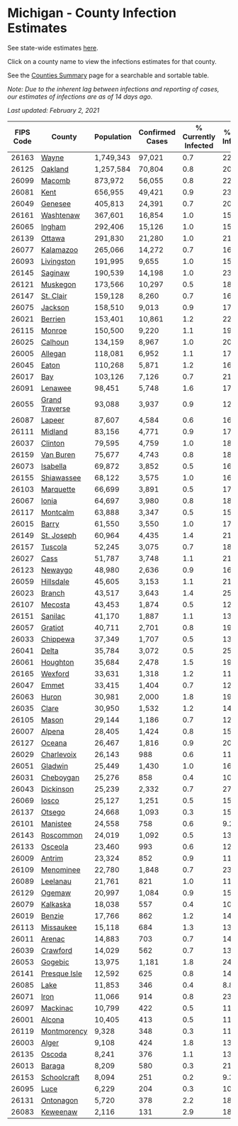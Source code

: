 # Michigan - County Infection Estimates

See state-wide estimates [here](/infections/us-mi).

Click on a county name to view the infections estimates for that county.

See the [Counties Summary](/infections/summary-counties) page for a searchable and sortable table.

*Note: Due to the inherent lag between infections and reporting of cases, our estimates of infections are as of 14 days ago.*

*Last updated: February 2, 2021*

|   FIPS Code |                           County |   Population |   Confirmed Cases |   % Currently Infected |   % Total Infected |
|-------------|----------------------------------|--------------|-------------------|------------------------|--------------------|
|       26163 |                   [Wayne](wayne) |    1,749,343 |            97,021 |                    0.7 |               22.5 |
|       26125 |               [Oakland](oakland) |    1,257,584 |            70,804 |                    0.8 |               20.7 |
|       26099 |                 [Macomb](macomb) |      873,972 |            56,055 |                    0.8 |               22.7 |
|       26081 |                     [Kent](kent) |      656,955 |            49,421 |                    0.9 |               23.4 |
|       26049 |               [Genesee](genesee) |      405,813 |            24,391 |                    0.7 |               20.2 |
|       26161 |           [Washtenaw](washtenaw) |      367,601 |            16,854 |                    1.0 |               15.3 |
|       26065 |                 [Ingham](ingham) |      292,406 |            15,126 |                    1.0 |               15.9 |
|       26139 |                 [Ottawa](ottawa) |      291,830 |            21,280 |                    1.0 |               21.9 |
|       26077 |           [Kalamazoo](kalamazoo) |      265,066 |            14,272 |                    0.7 |               16.5 |
|       26093 |         [Livingston](livingston) |      191,995 |             9,655 |                    1.0 |               15.9 |
|       26145 |               [Saginaw](saginaw) |      190,539 |            14,198 |                    1.0 |               23.7 |
|       26121 |             [Muskegon](muskegon) |      173,566 |            10,297 |                    0.5 |               18.4 |
|       26147 |           [St. Clair](st.-clair) |      159,128 |             8,260 |                    0.7 |               16.6 |
|       26075 |               [Jackson](jackson) |      158,510 |             9,013 |                    0.9 |               17.9 |
|       26021 |               [Berrien](berrien) |      153,401 |            10,861 |                    1.2 |               22.3 |
|       26115 |                 [Monroe](monroe) |      150,500 |             9,220 |                    1.1 |               19.2 |
|       26025 |               [Calhoun](calhoun) |      134,159 |             8,967 |                    1.0 |               20.4 |
|       26005 |               [Allegan](allegan) |      118,081 |             6,952 |                    1.1 |               17.7 |
|       26045 |                   [Eaton](eaton) |      110,268 |             5,871 |                    1.2 |               16.3 |
|       26017 |                       [Bay](bay) |      103,126 |             7,126 |                    0.7 |               21.2 |
|       26091 |               [Lenawee](lenawee) |       98,451 |             5,748 |                    1.6 |               17.4 |
|       26055 | [Grand Traverse](grand-traverse) |       93,088 |             3,937 |                    0.9 |               12.3 |
|       26087 |                 [Lapeer](lapeer) |       87,607 |             4,584 |                    0.6 |               16.6 |
|       26111 |               [Midland](midland) |       83,156 |             4,771 |                    0.9 |               17.3 |
|       26037 |               [Clinton](clinton) |       79,595 |             4,759 |                    1.0 |               18.4 |
|       26159 |           [Van Buren](van-buren) |       75,677 |             4,743 |                    0.8 |               18.9 |
|       26073 |             [Isabella](isabella) |       69,872 |             3,852 |                    0.5 |               16.7 |
|       26155 |         [Shiawassee](shiawassee) |       68,122 |             3,575 |                    1.0 |               16.7 |
|       26103 |           [Marquette](marquette) |       66,699 |             3,891 |                    0.5 |               17.5 |
|       26067 |                   [Ionia](ionia) |       64,697 |             3,980 |                    0.8 |               18.7 |
|       26117 |             [Montcalm](montcalm) |       63,888 |             3,347 |                    0.5 |               15.8 |
|       26015 |                   [Barry](barry) |       61,550 |             3,550 |                    1.0 |               17.2 |
|       26149 |         [St. Joseph](st.-joseph) |       60,964 |             4,435 |                    1.4 |               21.4 |
|       26157 |               [Tuscola](tuscola) |       52,245 |             3,075 |                    0.7 |               18.4 |
|       26027 |                     [Cass](cass) |       51,787 |             3,748 |                    1.1 |               21.5 |
|       26123 |               [Newaygo](newaygo) |       48,980 |             2,636 |                    0.9 |               16.1 |
|       26059 |           [Hillsdale](hillsdale) |       45,605 |             3,153 |                    1.1 |               21.9 |
|       26023 |                 [Branch](branch) |       43,517 |             3,643 |                    1.4 |               25.2 |
|       26107 |               [Mecosta](mecosta) |       43,453 |             1,874 |                    0.5 |               12.8 |
|       26151 |               [Sanilac](sanilac) |       41,170 |             1,887 |                    1.1 |               13.9 |
|       26057 |               [Gratiot](gratiot) |       40,711 |             2,701 |                    0.8 |               19.8 |
|       26033 |             [Chippewa](chippewa) |       37,349 |             1,707 |                    0.5 |               13.4 |
|       26041 |                   [Delta](delta) |       35,784 |             3,072 |                    0.5 |               25.2 |
|       26061 |             [Houghton](houghton) |       35,684 |             2,478 |                    1.5 |               19.8 |
|       26165 |               [Wexford](wexford) |       33,631 |             1,318 |                    1.2 |               11.5 |
|       26047 |                   [Emmet](emmet) |       33,415 |             1,404 |                    0.7 |               12.8 |
|       26063 |                   [Huron](huron) |       30,981 |             2,000 |                    1.8 |               19.2 |
|       26035 |                   [Clare](clare) |       30,950 |             1,532 |                    1.2 |               14.3 |
|       26105 |                   [Mason](mason) |       29,144 |             1,186 |                    0.7 |               12.0 |
|       26007 |                 [Alpena](alpena) |       28,405 |             1,424 |                    0.8 |               15.8 |
|       26127 |                 [Oceana](oceana) |       26,467 |             1,816 |                    0.9 |               20.7 |
|       26029 |         [Charlevoix](charlevoix) |       26,143 |               988 |                    0.6 |               11.5 |
|       26051 |               [Gladwin](gladwin) |       25,449 |             1,430 |                    1.0 |               16.7 |
|       26031 |           [Cheboygan](cheboygan) |       25,276 |               858 |                    0.4 |               10.5 |
|       26043 |           [Dickinson](dickinson) |       25,239 |             2,332 |                    0.7 |               27.2 |
|       26069 |                   [Iosco](iosco) |       25,127 |             1,251 |                    0.5 |               15.6 |
|       26137 |                 [Otsego](otsego) |       24,668 |             1,093 |                    0.3 |               15.5 |
|       26101 |             [Manistee](manistee) |       24,558 |               758 |                    0.6 |                9.2 |
|       26143 |           [Roscommon](roscommon) |       24,019 |             1,092 |                    0.5 |               13.8 |
|       26133 |               [Osceola](osceola) |       23,460 |               993 |                    0.6 |               12.7 |
|       26009 |                 [Antrim](antrim) |       23,324 |               852 |                    0.9 |               11.0 |
|       26109 |           [Menominee](menominee) |       22,780 |             1,848 |                    0.7 |               23.6 |
|       26089 |             [Leelanau](leelanau) |       21,761 |               821 |                    1.0 |               11.2 |
|       26129 |                 [Ogemaw](ogemaw) |       20,997 |             1,084 |                    0.9 |               15.5 |
|       26079 |             [Kalkaska](kalkaska) |       18,038 |               557 |                    0.4 |               10.0 |
|       26019 |                 [Benzie](benzie) |       17,766 |               862 |                    1.2 |               14.2 |
|       26113 |           [Missaukee](missaukee) |       15,118 |               684 |                    1.3 |               13.5 |
|       26011 |                 [Arenac](arenac) |       14,883 |               703 |                    0.7 |               14.8 |
|       26039 |             [Crawford](crawford) |       14,029 |               562 |                    0.7 |               13.4 |
|       26053 |               [Gogebic](gogebic) |       13,975 |             1,181 |                    1.8 |               24.5 |
|       26141 |     [Presque Isle](presque-isle) |       12,592 |               625 |                    0.8 |               14.8 |
|       26085 |                     [Lake](lake) |       11,853 |               346 |                    0.4 |                8.8 |
|       26071 |                     [Iron](iron) |       11,066 |               914 |                    0.8 |               23.6 |
|       26097 |             [Mackinac](mackinac) |       10,799 |               422 |                    0.5 |               11.7 |
|       26001 |                 [Alcona](alcona) |       10,405 |               413 |                    0.5 |               11.9 |
|       26119 |       [Montmorency](montmorency) |        9,328 |               348 |                    0.3 |               11.4 |
|       26003 |                   [Alger](alger) |        9,108 |               424 |                    1.8 |               13.4 |
|       26135 |                 [Oscoda](oscoda) |        8,241 |               376 |                    1.1 |               13.8 |
|       26013 |                 [Baraga](baraga) |        8,209 |               580 |                    0.3 |               21.2 |
|       26153 |       [Schoolcraft](schoolcraft) |        8,094 |               251 |                    0.2 |                9.3 |
|       26095 |                     [Luce](luce) |        6,229 |               204 |                    0.3 |               10.1 |
|       26131 |           [Ontonagon](ontonagon) |        5,720 |               378 |                    2.2 |               18.5 |
|       26083 |             [Keweenaw](keweenaw) |        2,116 |               131 |                    2.9 |               18.3 |